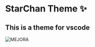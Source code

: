 # StarChan Theme ✨
## This is a theme for vscode
![MEJORA](https://user-images.githubusercontent.com/66188523/120869178-14643100-c553-11eb-8dbb-52fb50581620.jpg)

